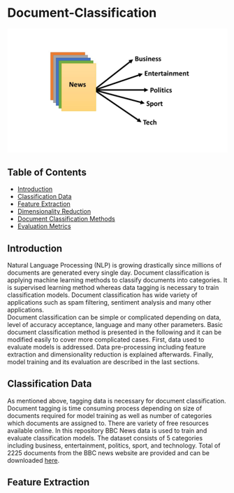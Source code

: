 # Document-Classification
![](https://github.com/seanaba/Document-Classification/blob/master/doc/pic/pic1.jpg)
## **Table of Contents**
- [Introduction](#intro)
- [Classification Data](#cd)
- [Feature Extraction](#fe)
- [Dimensionality Reduction](#dr)
- [Document Classification Methods](#cm)
- [Evaluation Metrics](#em)
<a name="intro"></a>
## Introduction
Natural Language Processing (NLP) is growing drastically since millions of documents are generated every single day. Document classification is applying machine learning methods to classify documents into categories. It is supervised learning method whereas data tagging is necessary to train classification models. Document classification has wide variety of applications such as spam filtering, sentiment analysis and many other applications.  
Document classification can be simple or complicated depending on data, level of accuracy acceptance, language and many other parameters. Basic document classification method is presented in the following and it can be modified easily to cover more complicated cases. 
First, data used to evaluate models is addressed. Data pre-processing including feature extraction and dimensionality reduction is explained afterwards. Finally, model training and its evaluation are described in the last sections. 
<a name="cd"></a>
## Classification Data
As mentioned above, tagging data is necessary for document classification. Document tagging is time consuming process depending on size of documents required for model training as well as number of categories which documents are assigned to. There are variety of free resources available online. In this repository BBC News data is used to train and evaluate classification models. The dataset consists of 5 categories including business, entertainment, politics, sport, and technology. Total of 2225 documents from the BBC news website are provided and can be downloaded [here]( http://mlg.ucd.ie/datasets/bbc.html).
<a name="fe"></a>
## Feature Extraction
